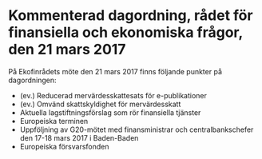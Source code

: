 # Kommenterad dagordning, rådet för finansiella och ekonomiska frågor, den 21 mars 2017

På Ekofinrådets möte den 21 mars 2017 finns följande punkter på dagordningen:

* (ev.) Reducerad mervärdesskattesats för e\-publikationer
* (ev.) Omvänd skattskyldighet för mervärdesskatt
* Aktuella lagstiftningsförslag som rör finansiella tjänster
* Europeiska terminen
* Uppföljning av G20\-mötet med finansministrar och centralbankschefer den 17\-18 mars 2017 i Baden\-Baden
* Europeiska försvarsfonden
